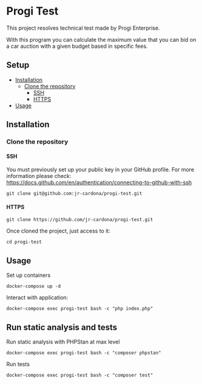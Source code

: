 # Progi Test

This project resolves technical test made by Progi Enterprise.

With this program you can calculate the maximum value that you can bid
on a car auction with a given budget based in specific fees.

## Setup
- [Installation](#installation)
    - [Clone the repository](#clone-the-repository)
        - [SSH](#ssh)
        - [HTTPS](#https)
- [Usage](#usage)

## Installation
### Clone the repository

#### SSH
You must previously set up your public key in your GitHub profile.
For more information please check: https://docs.github.com/en/authentication/connecting-to-github-with-ssh
```
git clone git@github.com:jr-cardona/progi-test.git
```

#### HTTPS
```
git clone https://github.com/jr-cardona/progi-test.git
```

Once cloned the project, just access to it:
```
cd progi-test
```

## Usage

Set up containers
```
docker-compose up -d
```

Interact with application:
```
docker-compose exec progi-test bash -c "php index.php"
```

## Run static analysis and tests

Run static analysis with PHPStan at max level
```
docker-compose exec progi-test bash -c "composer phpstan"
```
Run tests
```
docker-compose exec progi-test bash -c "composer test"
```